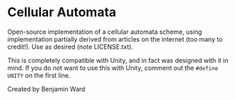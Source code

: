 # Cellular Automata

Open-source implementation of a cellular automata scheme, using implementation partially derived from articles on the internet (too many to credit!). Use as desired (note LICENSE.txt).

This is completely compatible with Unity, and in fact was designed with it in mind. If you do not want to use this with Unity, comment out the `#define UNITY` on the first line.

Created by Benjamin Ward
